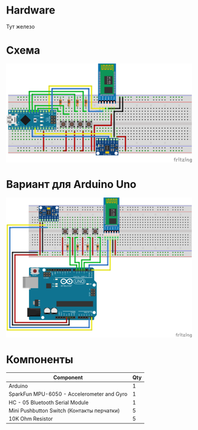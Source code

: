 # Hardware

Тут железо

# Схема

![circuit](circuit_nano.png)

# Вариант для Arduino Uno

![circuit](circuit_uno.png)

# Компоненты

| Component | Qty |
|---|---|
| Arduino | 1 |
| SparkFun MPU-6050 - Accelerometer and Gyro | 1 |
| HC - 05 Bluetooth Serial Module | 1 |
| Mini Pushbutton Switch (Контакты перчатки) | 5 |
| 10K Ohm Resistor | 5 |

